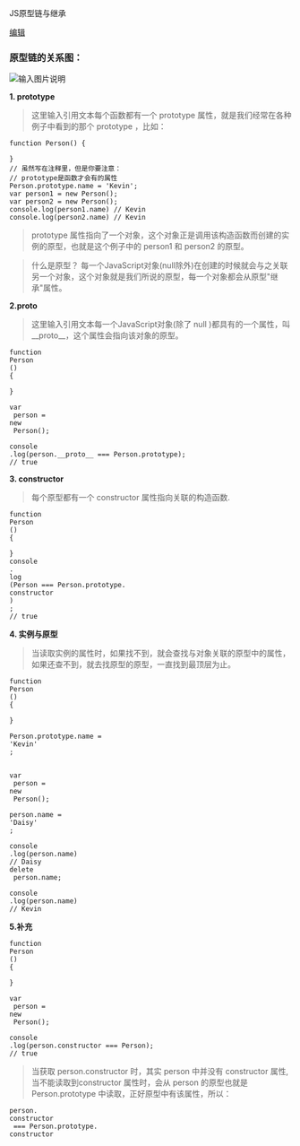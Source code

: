 JS原型链与继承

[编辑](https://gitee.com/zhouxianfei/zhouxf.front.doc/wikis/JS%E5%8E%9F%E5%9E%8B%E9%93%BE%E4%B8%8E%E7%BB%A7%E6%89%BF?parent=JavaScript%E9%AB%98%E7%BA%A7%E8%AF%AD%E6%B3%95)

### 原型链的关系图：

![](https://images.gitee.com/uploads/images/2018/1130/192415_8e30712f_1422543.png "输入图片说明")

**1. prototype**

> 这里输入引用文本每个函数都有一个 prototype 属性，就是我们经常在各种例子中看到的那个 prototype ，比如：

```
function Person() {

}
// 虽然写在注释里，但是你要注意：
// prototype是函数才会有的属性
Person.prototype.name = 'Kevin';
var person1 = new Person();
var person2 = new Person();
console.log(person1.name) // Kevin
console.log(person2.name) // Kevin
```

> prototype 属性指向了一个对象，这个对象正是调用该构造函数而创建的实例的原型，也就是这个例子中的 person1 和 person2 的原型。

> 什么是原型？ 每一个JavaScript对象\(null除外\)在创建的时候就会与之关联另一个对象，这个对象就是我们所说的原型，每一个对象都会从原型"继承"属性。

**2.proto**

> 这里输入引用文本每一个JavaScript对象\(除了 null \)都具有的一个属性，叫\_\_proto\_\_，这个属性会指向该对象的原型。

```
function
Person
()
{

}

var
 person = 
new
 Person();

console
.log(person.__proto__ === Person.prototype); 
// true
```

**3. constructor**

> 每个原型都有一个 constructor 属性指向关联的构造函数.

```
function
Person
()
{

}
console
.
log
(Person === Person.prototype.
constructor
)
;
// true
```

**4. 实例与原型**

> 当读取实例的属性时，如果找不到，就会查找与对象关联的原型中的属性，如果还查不到，就去找原型的原型，一直找到最顶层为止。

```
function
Person
()
{

}

Person.prototype.name = 
'Kevin'
;


var
 person = 
new
 Person();

person.name = 
'Daisy'
;

console
.log(person.name) 
// Daisy
delete
 person.name;

console
.log(person.name) 
// Kevin
```

**5.补充**

```
function
Person
()
{

}

var
 person = 
new
 Person();

console
.log(person.constructor === Person); 
// true
```

> 当获取 person.constructor 时，其实 person 中并没有 constructor 属性,当不能读取到constructor 属性时，会从 person 的原型也就是 Person.prototype 中读取，正好原型中有该属性，所以：

```
person.
constructor
 === Person.prototype.
constructor
```



